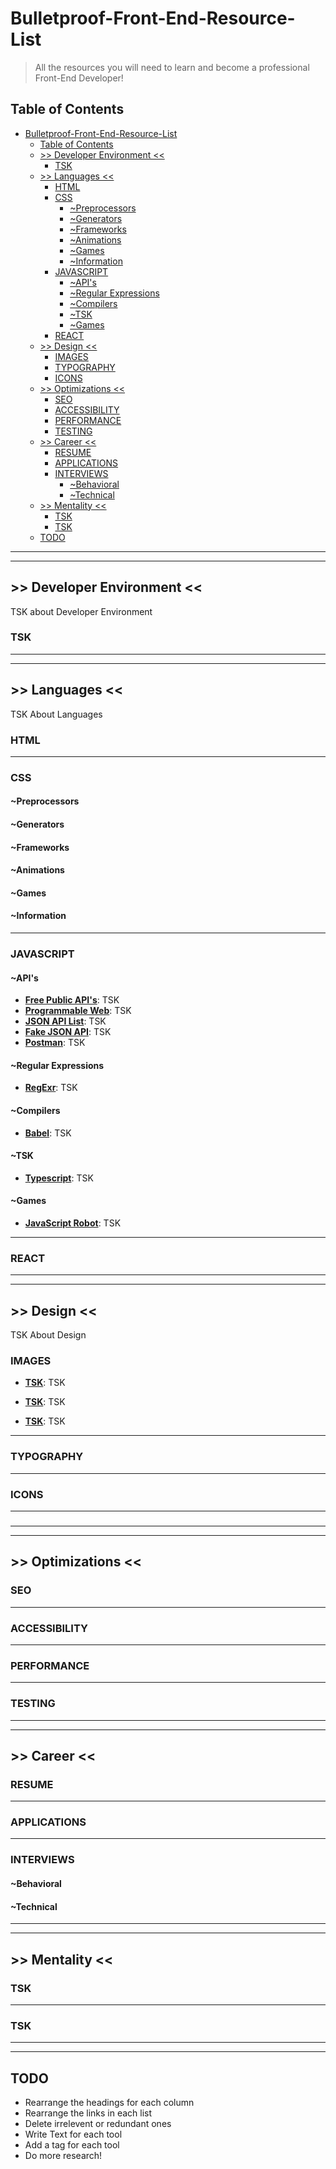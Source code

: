 # Bulletproof-Front-End-Resource-List

> All the resources you will need to learn and become a professional Front-End Developer!

## Table of Contents

- [Bulletproof-Front-End-Resource-List](#bulletproof-front-end-resource-list)
	- [Table of Contents](#table-of-contents)
	- [>> Developer Environment <<](#-developer-environment-)
		- [TSK](#tsk)
	- [>> Languages <<](#-languages-)
		- [HTML](#html)
		- [CSS](#css)
			- [~Preprocessors](#preprocessors)
			- [~Generators](#generators)
			- [~Frameworks](#frameworks)
			- [~Animations](#animations)
			- [~Games](#games)
			- [~Information](#information)
		- [JAVASCRIPT](#javascript)
			- [~API's](#apis)
			- [~Regular Expressions](#regular-expressions)
			- [~Compilers](#compilers)
			- [~TSK](#tsk-1)
			- [~Games](#games-1)
		- [REACT](#react)
	- [>> Design <<](#-design-)
		- [IMAGES](#images)
		- [TYPOGRAPHY](#typography)
		- [ICONS](#icons)
	- [>> Optimizations <<](#-optimizations-)
		- [SEO](#seo)
		- [ACCESSIBILITY](#accessibility)
		- [PERFORMANCE](#performance)
		- [TESTING](#testing)
	- [>> Career <<](#-career-)
		- [RESUME](#resume)
		- [APPLICATIONS](#applications)
		- [INTERVIEWS](#interviews)
			- [~Behavioral](#behavioral)
			- [~Technical](#technical)
	- [>> Mentality <<](#-mentality-)
		- [TSK](#tsk-2)
		- [TSK](#tsk-3)
	- [TODO](#todo)

---

---

## >> Developer Environment <<

TSK about Developer Environment

### TSK

---

---

## >> Languages <<

TSK About Languages

### HTML

---

### CSS

#### ~Preprocessors

#### ~Generators

#### ~Frameworks

#### ~Animations

#### ~Games

#### ~Information

---

### JAVASCRIPT

#### ~API's

- **[Free Public API's](https://rapidapi.com/collection/list-of-free-apis)**: TSK
- **[Programmable Web](https://www.programmableweb.com/apis/directory)**: TSK
- **[JSON API List](https://apilist.fun/)**: TSK
- **[Fake JSON API](https://jsonplaceholder.typicode.com/)**: TSK
- **[Postman](https://www.postman.com/postman/workspace/postman-public-workspace/documentation/12959542-c8142d51-e97c-46b6-bd77-52bb66712c9a)**: TSK

#### ~Regular Expressions

- **[RegExr](https://regexr.com/)**: TSK

#### ~Compilers

- **[Babel](https://babeljs.io/)**: TSK

#### ~TSK

- **[Typescript](https://www.typescriptlang.org/)**: TSK

#### ~Games

- **[JavaScript Robot](https://lab.reaal.me/jsrobot/)**: TSK

---

### REACT

---

---

## >> Design <<

TSK About Design

### IMAGES

- **[TSK](tsk)**: TSK

- **[TSK](tsk)**: TSK

- **[TSK](tsk)**: TSK

---

### TYPOGRAPHY

---

### ICONS

---

###

---

---

## >> Optimizations <<

### SEO

---

### ACCESSIBILITY

---

### PERFORMANCE

---

### TESTING

---

---

## >> Career <<

### RESUME

---

### APPLICATIONS

---

### INTERVIEWS

#### ~Behavioral

#### ~Technical

---

---

## >> Mentality <<

### TSK

---

### TSK

---

---

## TODO

- Rearrange the headings for each column
- Rearrange the links in each list
- Delete irrelevent or redundant ones
- Write Text for each tool
- Add a tag for each tool
- Do more research!

